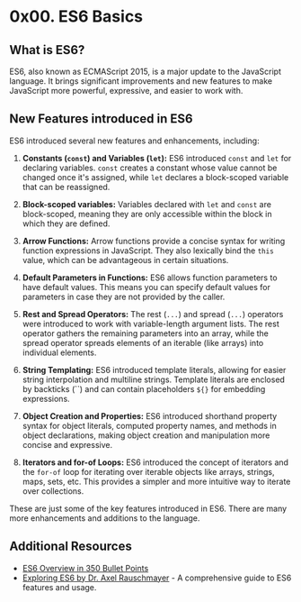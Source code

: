 # 0x00. ES6 Basics

## What is ES6?

ES6, also known as ECMAScript 2015, is a major update to the JavaScript language. It brings significant improvements and new features to make JavaScript more powerful, expressive, and easier to work with.

## New Features introduced in ES6

ES6 introduced several new features and enhancements, including:

1. **Constants (`const`) and Variables (`let`):** ES6 introduced `const` and `let` for declaring variables. `const` creates a constant whose value cannot be changed once it's assigned, while `let` declares a block-scoped variable that can be reassigned.

2. **Block-scoped variables:** Variables declared with `let` and `const` are block-scoped, meaning they are only accessible within the block in which they are defined.

3. **Arrow Functions:** Arrow functions provide a concise syntax for writing function expressions in JavaScript. They also lexically bind the `this` value, which can be advantageous in certain situations.

4. **Default Parameters in Functions:** ES6 allows function parameters to have default values. This means you can specify default values for parameters in case they are not provided by the caller.

5. **Rest and Spread Operators:** The rest (`...`) and spread (`...`) operators were introduced to work with variable-length argument lists. The rest operator gathers the remaining parameters into an array, while the spread operator spreads elements of an iterable (like arrays) into individual elements.

6. **String Templating:** ES6 introduced template literals, allowing for easier string interpolation and multiline strings. Template literals are enclosed by backticks (\`\`) and can contain placeholders `${}` for embedding expressions.

7. **Object Creation and Properties:** ES6 introduced shorthand property syntax for object literals, computed property names, and methods in object declarations, making object creation and manipulation more concise and expressive.

8. **Iterators and for-of Loops:** ES6 introduced the concept of iterators and the `for-of` loop for iterating over iterable objects like arrays, strings, maps, sets, etc. This provides a simpler and more intuitive way to iterate over collections.

These are just some of the key features introduced in ES6. There are many more enhancements and additions to the language.

## Additional Resources

- [ES6 Overview in 350 Bullet Points](https://ponyfoo.com/articles/es6)
- [Exploring ES6 by Dr. Axel Rauschmayer](https://exploringjs.com/es6/) - A comprehensive guide to ES6 features and usage.

